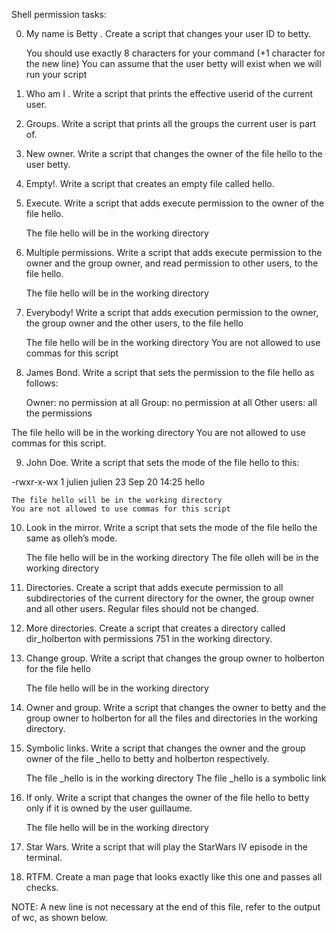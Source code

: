 Shell permission tasks:

0. My name is Betty .
Create a script that changes your user ID to betty.

    You should use exactly 8 characters for your command (+1 character for the new line)
    You can assume that the user betty will exist when we will run your script

1. Who am I .
Write a script that prints the effective userid of the current user.

2. Groups.
Write a script that prints all the groups the current user is part of.

3. New owner.
Write a script that changes the owner of the file hello to the user betty.

4. Empty!.
Write a script that creates an empty file called hello.

5. Execute.
Write a script that adds execute permission to the owner of the file hello.

    The file hello will be in the working directory

6. Multiple permissions.
Write a script that adds execute permission to the owner and the group owner, and read permission to other users, to the file hello.

    The file hello will be in the working directory

7. Everybody!
Write a script that adds execution permission to the owner, the group owner and the other users, to the file hello

    The file hello will be in the working directory
    You are not allowed to use commas for this script

8. James Bond.
Write a script that sets the permission to the file hello as follows:

    Owner: no permission at all
    Group: no permission at all
    Other users: all the permissions

The file hello will be in the working directory You are not allowed to use commas for this script.

9. John Doe.
Write a script that sets the mode of the file hello to this:

-rwxr-x-wx 1 julien julien 23 Sep 20 14:25 hello

    The file hello will be in the working directory
    You are not allowed to use commas for this script

10. Look in the mirror.
Write a script that sets the mode of the file hello the same as olleh’s mode.

    The file hello will be in the working directory
    The file olleh will be in the working directory

11. Directories.
Create a script that adds execute permission to all subdirectories of the current directory for the owner, the group owner and all other users. Regular files should not be changed.

12. More directories.
Create a script that creates a directory called dir_holberton with permissions 751 in the working directory.

13. Change group.
Write a script that changes the group owner to holberton for the file hello

    The file hello will be in the working directory

14. Owner and group.
Write a script that changes the owner to betty and the group owner to holberton for all the files and directories in the working directory.

15. Symbolic links.
Write a script that changes the owner and the group owner of the file _hello to betty and holberton respectively.

    The file _hello is in the working directory
    The file _hello is a symbolic link

16. If only.
Write a script that changes the owner of the file hello to betty only if it is owned by the user guillaume.

    The file hello will be in the working directory

17. Star Wars.
Write a script that will play the StarWars IV episode in the terminal.

18. RTFM.
Create a man page that looks exactly like this one and passes all checks.

NOTE: A new line is not necessary at the end of this file, refer to the output of wc, as shown below.
